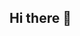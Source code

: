 ## Hi there 👋

<!--
**YamelLpz/YamelLpz** is a ✨ _special_ ✨ repository because its `README.md` (this file) appears on your GitHub profile.
I´m Data Analyst with expertise in Python, SQL, and machine learning, specializing in workflow optimization and predictive analytics. With a strong background in tools like Jupyter Notebook and Markdown, he has demonstrated proficiency in structuring efficient scripts, managing errors, and enhancing compatibility between libraries such as Pandas and NumPy.

- 🔭 I’m currently working on IT specialist
- 🌱 I’m currently learning about Data Science
- 👯 I’m looking to collaborate on Data engineer, Machine Learning, Bussines analys
-->
